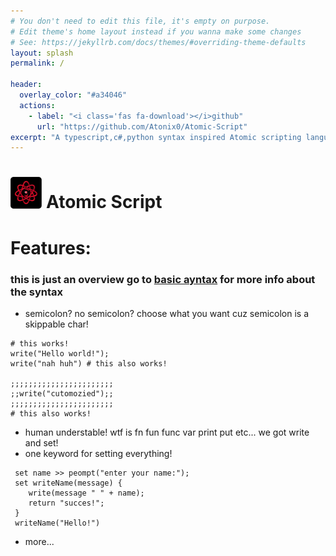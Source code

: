 ```yaml
---
# You don't need to edit this file, it's empty on purpose.
# Edit theme's home layout instead if you wanna make some changes
# See: https://jekyllrb.com/docs/themes/#overriding-theme-defaults
layout: splash
permalink: /

header:
  overlay_color: "#a34046"
  actions:
    - label: "<i class='fas fa-download'></i>github"
      url: "https://github.com/Atonix0/Atomic-Script"
excerpt: "A typescript,c#,python syntax inspired Atomic scripting language!."
---
```


# [<img src="./res/logo.png" height="10%" width = "10%">](./res/logo.png) Atomic Script
# Features:

### this is just an overview go to [basic ayntax](/docs/basic_syntax) for more info about the syntax

- semicolon? no semicolon? choose what you want cuz semicolon is a skippable char!

```
# this works!
write("Hello world!");
write("nah huh") # this also works!

;;;;;;;;;;;;;;;;;;;;;;;
;;write("cutomozied");;
;;;;;;;;;;;;;;;;;;;;;;;
# this also works!
```
- human understable! wtf is fn fun func var print put etc... we got write and set!
- one keyword for setting everything!

```
 set name >> peompt("enter your name:");
 set writeName(message) {
    write(message " " + name);
    return "succes!";
 }
 writeName("Hello!")
```
- more...
